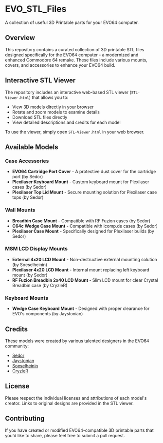 # EVO_STL_Files
A collection of useful 3D Printable parts for your EVO64 computer.

## Overview
This repository contains a curated collection of 3D printable STL files designed specifically for the EVO64 computer - a modernized and enhanced Commodore 64 remake. These files include various mounts, covers, and accessories to enhance your EVO64 build.

## Interactive STL Viewer
The repository includes an interactive web-based STL viewer (`STL-Viewer.html`) that allows you to:
- View 3D models directly in your browser
- Rotate and zoom models to examine details
- Download STL files directly
- View detailed descriptions and credits for each model

To use the viewer, simply open `STL-Viewer.html` in your web browser.

## Available Models

### Case Accessories
- **EVO64 Cartridge Port Cover** - A protective dust cover for the cartridge port (by Sedor)
- **Plexilaser Keyboard Mount** - Custom keyboard mount for Plexilaser cases (by Sedor)
- **Plexilaser Top Lid Mount** - Secure mounting solution for Plexilaser case tops (by Sedor)

### Wall Mounts
- **Breadbin Case Mount** - Compatible with RF Fuzion cases (by Sedor)
- **C64c Wedge Case Mount** - Compatible with icomp.de cases (by Sedor)
- **Plexilaser Case Mount** - Specifically designed for Plexilaser builds (by Sedor)

### MSM LCD Display Mounts
- **External 4x20 LCD Mount** - Non-destructive external mounting solution (by Soeselheinin)
- **Plexilaser 4x20 LCD Mount** - Internal mount replacing left keyboard mount (by Sedor)
- **RF Fuzion Breadbin 2x40 LCD Mount** - Slim LCD mount for clear Crystal Breadbin case (by CryzleR)

### Keyboard Mounts
- **Wedge Case Keyboard Mount** - Designed with proper clearance for EVO's components (by Jaystonian)

## Credits
These models were created by various talented designers in the EVO64 community:
- [Sedor](https://www.thingiverse.com/sedor/designs)
- [Jaystonian](https://www.thingiverse.com/jaystonian/designs)
- [Soeselheinin](https://www.thingiverse.com/thing:6032325)
- [CryzleR](https://www.thingiverse.com/CryzleR/designs)

## License
Please respect the individual licenses and attributions of each model's creator. Links to original designs are provided in the STL viewer.

## Contributing
If you have created or modified EVO64-compatible 3D printable parts that you'd like to share, please feel free to submit a pull request.
